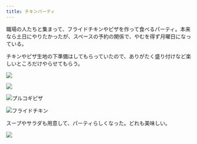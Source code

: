 ```yaml
---
title: チキンパーティ
---
```


職場の人たちと集まって、フライドチキンやピザを作って食べるパーティ。本来なら土日にやりたかったが、スペースの予約の関係で、やむを得ず月曜日になっている。

チキンやピザ生地の下準備はしてもらっていたので、ありがたく盛り付けなど楽しいところだけやらせてもらう。

![](https://photos.apkas.net/medium/202312/20231211-124447.webp)

![](https://photos.apkas.net/medium/202312/20231211-125626.webp)

![プルコギピザ](https://photos.apkas.net/medium/202312/20231211-133102.webp)

![フライドチキン](https://photos.apkas.net/medium/202312/20231211-133257.webp)

スープやサラダも用意して、パーティらしくなった。どれも美味しい。

![](https://photos.apkas.net/medium/202312/20231211-133555.webp)
